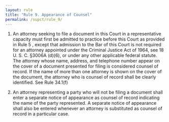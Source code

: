 ```yaml
---
layout: rule
title: "Rule 9. Appearance of Counsel"
permalink: /supct/rule_9/
---
```


1. An attorney seeking to file a document in this Court in a representative capacity must first be admitted to practice before this Court as provided in Rule 5 , except that admission to the Bar of this Court is not required for an attorney appointed under the Criminal Justice Act of 1964, see 18 U. S. C. §3006A (d)(6), or under any other applicable federal statute. The attorney whose name, address, and telephone number appear on the cover of a document presented for filing is considered counsel of record. If the name of more than one attorney is shown on the cover of the document, the attorney who is counsel of record shall be clearly identified. See Rule 34.1(f)


2. An attorney representing a party who will not be filing a document shall enter a separate notice of appearance as counsel of record indicating the name of the party represented. A separate notice of appearance shall also be entered whenever an attorney is substituted as counsel of record in a particular case.
